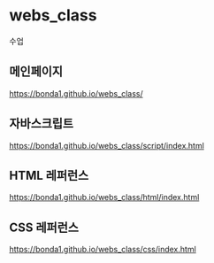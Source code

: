# webs_class
수업
## 메인페이지
https://bonda1.github.io/webs_class/

## 자바스크립트
https://bonda1.github.io/webs_class/script/index.html

## HTML 레퍼런스
https://bonda1.github.io/webs_class/html/index.html

## CSS 레퍼런스
https://bonda1.github.io/webs_class/css/index.html

